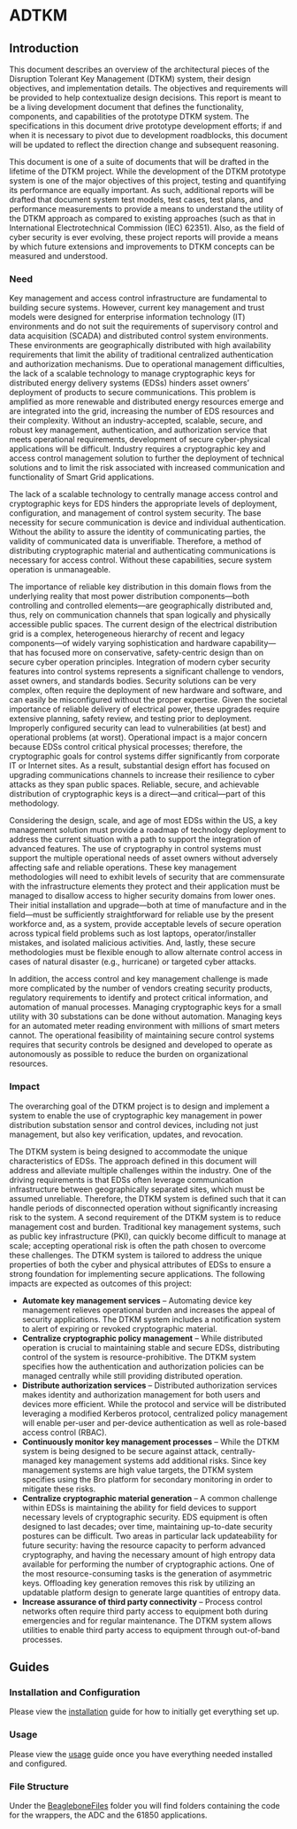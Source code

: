 # ADTKM
## Introduction
This document describes an overview of the architectural pieces of the Disruption Tolerant Key Management (DTKM) system, their design objectives, and implementation details. The objectives and requirements will be provided to help contextualize design decisions. This report is meant to be a living development document that defines the functionality, components, and capabilities of the prototype DTKM system. The specifications in this document drive prototype development efforts; if and when it is necessary to pivot due to development roadblocks, this document will be updated to reflect the direction change and subsequent reasoning.

This document is one of a suite of documents that will be drafted in the lifetime of the DTKM project. While the development of the DTKM prototype system is one of the major objectives of this project, testing and quantifying its performance are equally important. As such, additional reports will be drafted that document system test models, test cases, test plans, and performance measurements to provide a means to understand the utility of the DTKM approach as compared to existing approaches (such as that in International Electrotechnical Commission (IEC) 62351). Also, as the field of cyber security is ever evolving, these project reports will provide a means by which future extensions and improvements to DTKM concepts can be measured and understood.

### Need
Key management and access control infrastructure are fundamental to building secure systems. However, current key management and trust models were designed for enterprise information technology (IT) environments and do not suit the requirements of supervisory control and data acquisition (SCADA) and distributed control system environments. These environments are geographically distributed with high availability requirements that limit the ability of traditional centralized authentication and authorization mechanisms. Due to operational management difficulties, the lack of a scalable technology to manage cryptographic keys for distributed energy delivery systems (EDSs) hinders asset owners’ deployment of products to secure communications. This problem is amplified as more renewable and distributed energy resources emerge and are integrated into the grid, increasing the number of EDS resources and their complexity. Without an industry-accepted, scalable, secure, and robust key management, authentication, and authorization service that meets operational requirements, development of secure cyber-physical applications will be difficult. Industry requires a cryptographic key and access control management solution to further the deployment of technical solutions and to limit the risk associated with increased communication and functionality of Smart Grid applications. 

The lack of a scalable technology to centrally manage access control and cryptographic keys for EDS hinders the appropriate levels of deployment, configuration, and management of control system security. The base necessity for secure communication is device and individual authentication. Without the ability to assure the identity of communicating parties, the validity of communicated data is unverifiable. Therefore, a method of distributing cryptographic material and authenticating communications is necessary for access control. Without these capabilities, secure system operation is unmanageable. 

The importance of reliable key distribution in this domain flows from the underlying reality that most power distribution components—both controlling and controlled elements—are geographically distributed and, thus, rely on communication channels that span logically and physically accessible public spaces. The current design of the electrical distribution grid is a complex, heterogeneous hierarchy of recent and legacy components—of widely varying sophistication and hardware capability—that has focused more on conservative, safety-centric design than on secure cyber operation principles. Integration of modern cyber security features into control systems represents a significant challenge to vendors, asset owners, and standards bodies. Security solutions can be very complex, often require the deployment of new hardware and software, and can easily be misconfigured without the proper expertise. Given the societal importance of reliable delivery of electrical power, these upgrades require extensive planning, safety review, and testing prior to deployment. Improperly configured security can lead to vulnerabilities (at best) and operational problems (at worst). Operational impact is a major concern because EDSs control critical physical processes; therefore, the cryptographic goals for control systems differ significantly from corporate IT or Internet sites. As a result, substantial design effort has focused on upgrading communications channels to increase their resilience to cyber attacks as they span public spaces. Reliable, secure, and achievable distribution of cryptographic keys is a direct—and critical—part of this methodology. 

Considering the design, scale, and age of most EDSs within the US, a key management solution must provide a roadmap of technology deployment to address the current situation with a path to support the integration of advanced features. The use of cryptography in control systems must support the multiple operational needs of asset owners without adversely affecting safe and reliable operations. These key management methodologies will need to exhibit levels of security that are commensurate with the infrastructure elements they protect and their application must be managed to disallow access to higher security domains from lower ones. Their initial installation and upgrade—both at time of manufacture and in the field—must be sufficiently straightforward for reliable use by the present workforce and, as a system, provide acceptable levels of secure operation across typical field problems such as lost laptops, operator/installer mistakes, and isolated malicious activities. And, lastly, these secure methodologies must be flexible enough to allow alternate control access in cases of natural disaster (e.g., hurricane) or targeted cyber attacks. 

In addition, the access control and key management challenge is made more complicated by the number of vendors creating security products, regulatory requirements to identify and protect critical information, and automation of manual processes. Managing cryptographic keys for a small utility with 30 substations can be done without automation. Managing keys for an automated meter reading environment with millions of smart meters cannot. The operational feasibility of maintaining secure control systems requires that security controls be designed and developed to operate as autonomously as possible to reduce the burden on organizational resources. 

### Impact
The overarching goal of the DTKM project is to design and implement a system to enable the use of cryptographic key management in power distribution substation sensor and control devices, including not just management, but also key verification, updates, and revocation. 

The DTKM system is being designed to accommodate the unique characteristics of EDSs. The approach defined in this document will address and alleviate multiple challenges within the industry. One of the driving requirements is that EDSs often leverage communication infrastructure between geographically separated sites, which must be assumed unreliable. Therefore, the DTKM system is defined such that it can handle periods of disconnected operation without significantly increasing risk to the system. A second requirement of the DTKM system is to reduce management cost and burden. Traditional key management systems, such as public key infrastructure (PKI), can quickly become difficult to manage at scale; accepting operational risk is often the path chosen to overcome these challenges. The DTKM system is tailored to address the unique properties of both the cyber and physical attributes of EDSs to ensure a strong foundation for implementing secure applications. The following impacts are expected as outcomes of this project: 

* **Automate key management services** – Automating device key management relieves operational burden and increases the appeal of security applications. The DTKM system includes a notification system to alert of expiring or revoked cryptographic material. 
* **Centralize cryptographic policy management** – While distributed operation is crucial to maintaining stable and secure EDSs, distributing control of the system is resource-prohibitive. The DTKM system specifies how the authentication and authorization policies can be managed centrally while still providing distributed operation.
* **Distribute authorization services** – Distributed authorization services makes identity and authorization management for both users and devices more efficient. While the protocol and service will be distributed leveraging a modified Kerberos protocol, centralized policy management will enable per-user and per-device authentication as well as role-based access control (RBAC). 
* **Continuously monitor key management processes** – While the DTKM system is being designed to be secure against attack, centrally-managed key management systems add additional risks. Since key management systems are high value targets, the DTKM system specifies using the Bro platform for secondary monitoring in order to mitigate these risks. 
* **Centralize cryptographic material generation** – A common challenge within EDSs is maintaining the ability for field devices to support necessary levels of cryptographic security. EDS equipment is often designed to last decades; over time, maintaining up-to-date security postures can be difficult. Two areas in particular lack updateability for future security: having the resource capacity to perform advanced cryptography, and having the necessary amount of high entropy data available for performing the number of cryptographic actions. One of the most resource-consuming tasks is the generation of asymmetric keys. Offloading key generation removes this risk by utilizing an updatable platform design to generate large quantities of entropy data.
* **Increase assurance of third party connectivity** – Process control networks often require third party access to equipment both during emergencies and for regular maintenance. The DTKM system allows utilities to enable third party access to equipment through out-of-band processes.

## Guides
### Installation and Configuration
Please view the [installation](./installation.md) guide for how to initially get everything set up.

### Usage
Please view the [usage](./usage.md) guide once you have everything needed installed and configured. 

### File Structure
Under the [BeagleboneFiles](./BeagleboneFiles) folder you will find folders containing the code for the wrappers, the ADC and the 61850 applications. 
